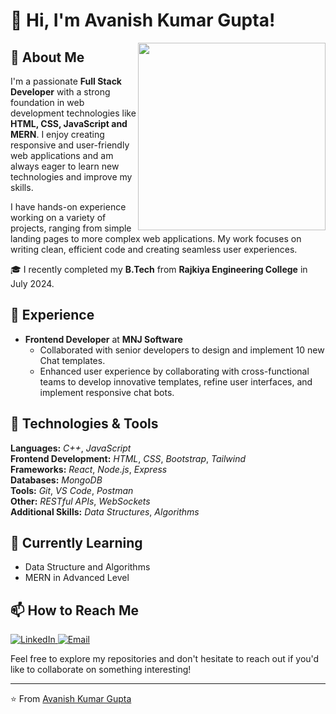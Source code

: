 # 👋 Hi, I'm Avanish Kumar Gupta!

<img align="right" width="300" src="https://media.giphy.com/media/f3iwJFOVOwuy7K6FFw/giph.gif" />

## 🚀 About Me

I'm a passionate **Full Stack Developer** with a strong foundation in web development technologies like **HTML, CSS, JavaScript and MERN**. I enjoy creating responsive and user-friendly web applications and am always eager to learn new technologies and improve my skills.

I have hands-on experience working on a variety of projects, ranging from simple landing pages to more complex web applications. My work focuses on writing clean, efficient code and creating seamless user experiences.

🎓 I recently completed my **B.Tech** from **Rajkiya Engineering College** in July 2024.

## 💼 Experience

- **Frontend Developer** at **MNJ Software**
  - Collaborated with senior developers to design and implement 10 new Chat templates.
  - Enhanced user experience by collaborating with cross-functional teams to develop innovative templates, refine user interfaces, and implement responsive chat bots.

## 🔧 Technologies & Tools

**Languages:** *C++*, *JavaScript*  
**Frontend Development:** *HTML*, *CSS*, *Bootstrap*, *Tailwind*  
**Frameworks:** *React*, *Node.js*, *Express*  
**Databases:** *MongoDB*  
**Tools:** *Git*, *VS Code*, *Postman*  
**Other:** *RESTful APIs*, *WebSockets*  
**Additional Skills:** *Data Structures*, *Algorithms*

## 🌱 Currently Learning

- Data Structure and Algorithms
- MERN in Advanced Level



## 📫 How to Reach Me

<p>
  <a href="https://www.linkedin.com/in/avanish-kumar-gupta-ab1354271/" target="_blank">
    <img alt="LinkedIn" src="https://img.shields.io/badge/LinkedIn-0077B5?style=for-the-badge&logo=linkedin&logoColor=white" />
  </a>
  <a href="mailto:avanishguptaaza@gmail.com">
    <img alt="Email" src="https://img.shields.io/badge/Gmail-D14836?style=for-the-badge&logo=gmail&logoColor=white" />
  </a>
</p>

Feel free to explore my repositories and don't hesitate to reach out if you'd like to collaborate on something interesting!

---

⭐️ From [Avanish Kumar Gupta](https://github.com/avanishgupta07)
